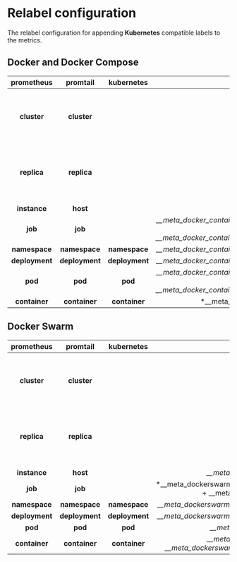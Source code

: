 # Relabel configuration

The relabel configuration for appending **Kubernetes** compatible labels to the metrics.

## Docker and Docker Compose
|   prometheus    |    promtail     |   kubernetes   |                                                        docker                                                         |                                      docker_cadvisor                                      |                    Note                    |
| :-------------: | :-------------: | :------------: | :-------------------------------------------------------------------------------------------------------------------: | :---------------------------------------------------------------------------------------: | :----------------------------------------: |
|   **cluster**   |   **cluster**   |                |                                                                                                                       |                                                                                           | *Only available with multi-tenent enabled* |
| **__replica__** | **__replica__** |                |                                                                                                                       |                                                                                           | *Only available with multi-tenent enabled* |
|                 |                 |                |                                                                                                                       |                                                                                           |                                            |
|  **instance**   |  **__host__**   |                |                                                                                                                       |                                                                                           |                                            |
|     **job**     |     **job**     |                | *__meta_docker_container_label_com_docker_compose_project + __meta_docker_container_label_com_docker_compose_service* | *container_label_com_docker_compose_project + container_label_com_docker_compose_service* |                                            |
|  **namespace**  |  **namespace**  | **namespace**  |                              *__meta_docker_container_label_com_docker_compose_project*                               |                       *container_label_com_docker_compose_project*                        |                                            |
| **deployment**  | **deployment**  | **deployment** |                              *__meta_docker_container_label_com_docker_compose_project*                               |                       *container_label_com_docker_compose_project*                        |                                            |
|     **pod**     |     **pod**     |    **pod**     | *__meta_docker_container_label_com_docker_compose_project + __meta_docker_container_label_com_docker_compose_service* | *container_label_com_docker_compose_project + container_label_com_docker_compose_service* |                                            |
|  **container**  |  **container**  | **container**  |                                          *__meta_docker_container_name(*1)*                                           |                                          *name*                                           |                                            |

## Docker Swarm

|   prometheus    |    promtail     |   kubernetes   |                                          dockerswarm_tasks                                          |                                       dockerswarm_cadvisor                                       |                    Note                    |
| :-------------: | :-------------: | :------------: | :-------------------------------------------------------------------------------------------------: | :----------------------------------------------------------------------------------------------: | :----------------------------------------: |
|   **cluster**   |   **cluster**   |                |                                                                                                     |                                                                                                  | *Only available with multi-tenent enabled* |
| **__replica__** | **__replica__** |                |                                                                                                     |                                                                                                  | *Only available with multi-tenent enabled* |
|                 |                 |                |                                                                                                     |                                                                                                  |                                            |
|  **instance**   |  **__host__**   |                |                                 *__meta_dockerswarm_node_hostname*                                  |                                                                                                  |                                            |
|     **job**     |     **job**     |                | *__meta_dockerswarm_service_label_com_docker_stack_namespace + __meta_dockerswarm_service_name(*2)* | *container_label_com_docker_stack_namespace + container_label_com_docker_swarm_service_name(*2)* |                                            |
|  **namespace**  |  **namespace**  | **namespace**  |                    *__meta_dockerswarm_service_label_com_docker_stack_namespace*                    |                           *container_label_com_docker_stack_namespace*                           |                                            |
| **deployment**  | **deployment**  | **deployment** |                    *__meta_dockerswarm_service_label_com_docker_stack_namespace*                    |                           *container_label_com_docker_stack_namespace*                           |                                            |
|     **pod**     |     **pod**     |    **pod**     |                                  *__meta_dockerswarm_service_name*                                  |                         *container_label_com_docker_swarm_service_name*                          |                                            |
|  **container**  |  **container**  | **container**  |    *__meta_dockerswarm_service_name + __meta_dockerswarm_task_slot + __meta_dockerswarm_task_id*    |                                              *name*                                              |                                            |
